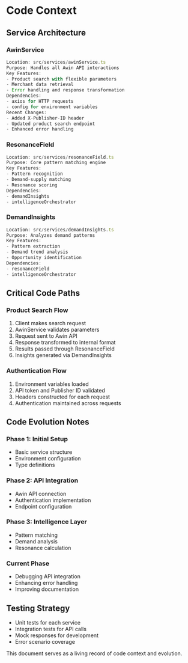 # Code Context

## Service Architecture

### AwinService
```typescript
Location: src/services/awinService.ts
Purpose: Handles all Awin API interactions
Key Features:
- Product search with flexible parameters
- Merchant data retrieval
- Error handling and response transformation
Dependencies:
- axios for HTTP requests
- config for environment variables
Recent Changes:
- Added X-Publisher-ID header
- Updated product search endpoint
- Enhanced error handling
```

### ResonanceField
```typescript
Location: src/services/resonanceField.ts
Purpose: Core pattern matching engine
Key Features:
- Pattern recognition
- Demand-supply matching
- Resonance scoring
Dependencies:
- demandInsights
- intelligenceOrchestrator
```

### DemandInsights
```typescript
Location: src/services/demandInsights.ts
Purpose: Analyzes demand patterns
Key Features:
- Pattern extraction
- Demand trend analysis
- Opportunity identification
Dependencies:
- resonanceField
- intelligenceOrchestrator
```

## Critical Code Paths

### Product Search Flow
1. Client makes search request
2. AwinService validates parameters
3. Request sent to Awin API
4. Response transformed to internal format
5. Results passed through ResonanceField
6. Insights generated via DemandInsights

### Authentication Flow
1. Environment variables loaded
2. API token and Publisher ID validated
3. Headers constructed for each request
4. Authentication maintained across requests

## Code Evolution Notes

### Phase 1: Initial Setup
- Basic service structure
- Environment configuration
- Type definitions

### Phase 2: API Integration
- Awin API connection
- Authentication implementation
- Endpoint configuration

### Phase 3: Intelligence Layer
- Pattern matching
- Demand analysis
- Resonance calculation

### Current Phase
- Debugging API integration
- Enhancing error handling
- Improving documentation

## Testing Strategy
- Unit tests for each service
- Integration tests for API calls
- Mock responses for development
- Error scenario coverage

This document serves as a living record of code context and evolution.
